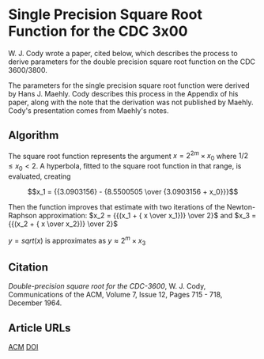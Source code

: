 # Single Precision Square Root Function for the CDC 3x00

W. J. Cody wrote a paper, cited below, which describes the process to derive parameters for the double precision square root function on the CDC 3600/3800.

The parameters for the single precision square root function were derived by Hans J. Maehly. Cody describes this process in the Appendix of his paper, along with the note that the derivation was not published by Maehly. Cody's presentation comes from Maehly's notes.

## Algorithm

The square root function represents the argument $x = 2^{2m} \times x_0$ where $1/2 \leq x_0 \lt 2$. A hyperbola, fitted to the square root function in that range, is evaluated, creating

$$x_1 = {{3.0903156} - {8.5500505 \over {3.0903156 + x_0}}}$$

Then the function improves that estimate with two iterations of the Newton-Raphson approximation: $x_2 = {{(x_1 + { x  \over x_1})} \over 2}$ and $x_3 = {{(x_2 + { x  \over x_2})} \over 2}$

$y = sqrt(x)$ is approximates as $y \approx 2^m \times x_3$

## Citation

_Double-precision square root for the CDC-3600_, W. J. Cody, Communications of the ACM, Volume 7, Issue 12, Pages 715 - 718, December 1964.

## Article URLs

[ACM](https://dl.acm.org/doi/abs/10.1145/355588.365122)
[DOI](https://doi.org/10.1145/355588.365122)
